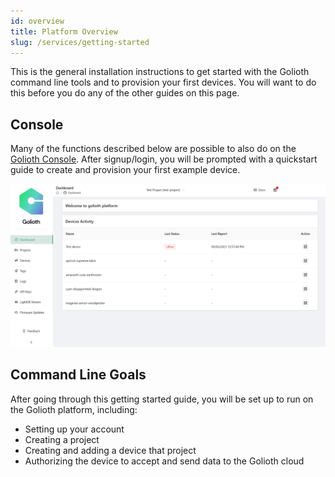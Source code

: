 ```yaml
---
id: overview
title: Platform Overview
slug: /services/getting-started
---
```


This is the general installation instructions to get started with the Golioth command line tools and to provision your first devices. You will want to do this before you do any of the other guides on this page.

## Console 

Many of the functions described below are possible to also do on the [Golioth Console](https://console.golioth.io). After signup/login, you will be prompted with a quickstart guide to create and provision your first example device.

![Console](./assets/console.png)

## Command Line Goals

After going through this getting started guide, you will be set up to run on the Golioth platform, including:

* Setting up your account
* Creating a project
* Creating and adding a device that project
* Authorizing the device to accept and send data to the Golioth cloud
